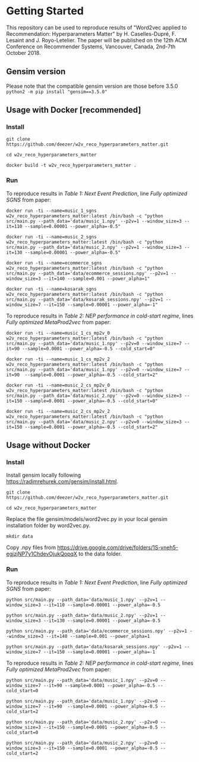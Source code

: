 # Getting Started
This repository can be used to reproduce results of "Word2vec applied to Recommendation: Hyperparameters Matter" by H. Caselles-Dupré, F. Lesaint and J. Royo-Letelier. The paper will be published on the 12th ACM Conference on Recommender Systems, Vancouver, Canada, 2nd-7th October 2018.

## Gensim version
Please note that the compatible gensim version are those before 3.5.0
`python2 -m pip install "gensim==3.5.0"`


## Usage with Docker [recommended]

### Install

`git clone https://github.com/deezer/w2v_reco_hyperparameters_matter.git`

`cd w2v_reco_hyperparameters_matter`

`docker build -t w2v_reco_hyperparameters_matter .`

### Run

To reproduce results in *Table 1: Next Event Prediction*, line *Fully optimized SGNS* from paper:

`docker run -ti --name=music_1_sgns w2v_reco_hyperparameters_matter:latest /bin/bash -c "python src/main.py --path_data='data/music_1.npy' --p2v=1 --window_size=3 --it=110 --sample=0.00001 --power_alpha=-0.5"`

`docker run -ti --name=music_2_sgns w2v_reco_hyperparameters_matter:latest /bin/bash -c "python src/main.py --path_data='data/music_2.npy' --p2v=1 --window_size=3 --it=130 --sample=0.00001 --power_alpha=-0.5"`

`docker run -ti --name=ecommerce_sgns w2v_reco_hyperparameters_matter:latest /bin/bash -c "python src/main.py --path_data='data/ecommerce_sessions.npy' --p2v=1 --window_size=3 --it=140 --sample=0.001 --power_alpha=1"`

`docker run -ti --name=kosarak_sgns w2v_reco_hyperparameters_matter:latest /bin/bash -c "python src/main.py --path_data='data/kosarak_sessions.npy' --p2v=1 --window_size=7 --it=150 --sample=0.00001 --power_alpha=-1"`

To reproduce results in *Table 2: NEP performance in cold-start regime*, lines *Fully optimized MetaProd2vec* from paper:

`docker run -ti --name=music_1_cs_mp2v_0 w2v_reco_hyperparameters_matter:latest /bin/bash -c "python src/main.py --path_data='data/music_1.npy' --p2v=0 --window_size=7 --it=90 --sample=0.0001 --power_alpha=-0.5 --cold_start=0"`

`docker run -ti --name=music_1_cs_mp2v_2 w2v_reco_hyperparameters_matter:latest /bin/bash -c "python src/main.py --path_data='data/music_1.npy' --p2v=0 --window_size=7 --it=90  --sample=0.0001 --power_alpha=-0.5 --cold_start=2"`

`docker run -ti --name=music_2_cs_mp2v_0 w2v_reco_hyperparameters_matter:latest /bin/bash -c "python src/main.py --path_data='data/music_2.npy' --p2v=0 --window_size=3 --it=150 --sample=0.0001 --power_alpha=-0.5 --cold_start=0"`

`docker run -ti --name=music_2_cs_mp2v_2 w2v_reco_hyperparameters_matter:latest /bin/bash -c "python src/main.py --path_data='data/music_2.npy' --p2v=0 --window_size=3 --it=150 --sample=0.0001 --power_alpha=-0.5 --cold_start=2"`

## Usage without Docker

### Install

Install gensim locally following https://radimrehurek.com/gensim/install.html.

`git clone https://github.com/deezer/w2v_reco_hyperparameters_matter.git`

`cd w2v_reco_hyperparameters_matter`

Replace the file gensim/models/word2vec.py in your local gensim installation folder by word2vec.py.

`mkdir data`

Copy .npy files from https://drive.google.com/drive/folders/1S-vneh5-egjzjNP7y1ChdevOjukQopqX to the data folder.


### Run

To reproduce results in *Table 1: Next Event Prediction*, line *Fully optimized SGNS* from paper:

`python src/main.py --path_data='data/music_1.npy' --p2v=1 --window_size=3 --it=110 --sample=0.00001 --power_alpha=-0.5`

`python src/main.py --path_data='data/music_2.npy' --p2v=1 --window_size=3 --it=130 --sample=0.00001 --power_alpha=-0.5`

`python src/main.py --path_data='data/ecommerce_sessions.npy' --p2v=1 --window_size=3 --it=140 --sample=0.001 --power_alpha=1`

`python src/main.py --path_data='data/kosarak_sessions.npy' --p2v=1 --window_size=7 --it=150 --sample=0.00001 --power_alpha=-1`

To reproduce results in *Table 2: NEP performance in cold-start regime*, lines *Fully optimized MetaProd2vec* from paper:

`python src/main.py --path_data='data/music_1.npy' --p2v=0 --window_size=7 --it=90 --sample=0.0001 --power_alpha=-0.5 --cold_start=0`

`python src/main.py --path_data='data/music_1.npy' --p2v=0 --window_size=7 --it=90  --sample=0.0001 --power_alpha=-0.5 --cold_start=2`

`python src/main.py --path_data='data/music_2.npy' --p2v=0 --window_size=3 --it=150 --sample=0.0001 --power_alpha=-0.5 --cold_start=0`

`python src/main.py --path_data='data/music_2.npy' --p2v=0 --window_size=3 --it=150 --sample=0.0001 --power_alpha=-0.5 --cold_start=2`
